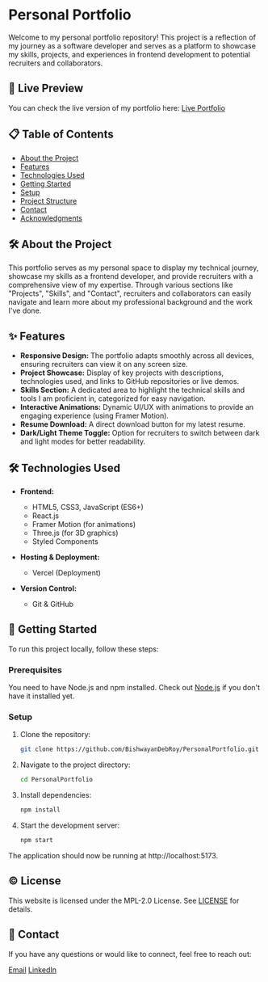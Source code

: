 # Personal Portfolio

Welcome to my personal portfolio repository! This project is a reflection of my journey as a software developer and serves as a platform to showcase my skills, projects, and experiences in frontend development to potential recruiters and collaborators.

## 🔗 Live Preview
You can check the live version of my portfolio here: [Live Portfolio](https://bishwayan-portfolio.vercel.app)

## 📋 Table of Contents
- [About the Project](#about-the-project)
- [Features](#features)
- [Technologies Used](#technologies-used)
- [Getting Started](#getting-started)
- [Setup](#setup)
- [Project Structure](#project-structure)
- [Contact](#contact)
- [Acknowledgments](#acknowledgments)

## 🛠 About the Project

This portfolio serves as my personal space to display my technical journey, showcase my skills as a frontend developer, and provide recruiters with a comprehensive view of my expertise. Through various sections like "Projects", "Skills", and "Contact", recruiters and collaborators can easily navigate and learn more about my professional background and the work I've done.

## ✨ Features

- **Responsive Design:** The portfolio adapts smoothly across all devices, ensuring recruiters can view it on any screen size.
- **Project Showcase:** Display of key projects with descriptions, technologies used, and links to GitHub repositories or live demos.
- **Skills Section:** A dedicated area to highlight the technical skills and tools I am proficient in, categorized for easy navigation.
- **Interactive Animations:** Dynamic UI/UX with animations to provide an engaging experience (using Framer Motion).
- **Resume Download:** A direct download button for my latest resume.
- **Dark/Light Theme Toggle:** Option for recruiters to switch between dark and light modes for better readability.

## 🛠️ Technologies Used

- **Frontend:**
  - HTML5, CSS3, JavaScript (ES6+)
  - React.js
  - Framer Motion (for animations)
  - Three.js (for 3D graphics)
  - Styled Components
  
- **Hosting & Deployment:**
  - Vercel (Deployment)
  
- **Version Control:**
  - Git & GitHub

## 🚀 Getting Started

To run this project locally, follow these steps:

### Prerequisites

You need to have Node.js and npm installed. Check out [Node.js](https://nodejs.org/) if you don't have it installed yet.

### Setup

1. Clone the repository:
   ```bash
   git clone https://github.com/BishwayanDebRoy/PersonalPortfolio.git

2. Navigate to the project directory:
   ```bash
   cd PersonalPortfolio
3. Install dependencies:
   ```bash
   npm install

4. Start the development server:
   ```bash
   npm start

The application should now be running at http://localhost:5173.

## ©️ License
This website is licensed under the MPL-2.0 License. See <a href="LICENSE.txt">LICENSE</a> for details.

## 📧 Contact
If you have any questions or would like to connect, feel free to reach out:

[Email](bishwayandebroy11@gmail.com)
[LinkedIn](https://www.linkedin.com/in/bishwayandebroy11)

